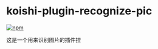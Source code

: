 # koishi-plugin-recognize-pic

[![npm](https://img.shields.io/npm/v/koishi-plugin-recognize-pic?style=flat-square)](https://www.npmjs.com/package/koishi-plugin-recognize-pic)

这是一个用来识别图片的插件捏
